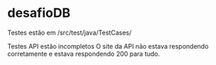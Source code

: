 # desafioDB

Testes estão em /src/test/java/TestCases/

Testes API estão incompletos
O site da API não estava respondendo corretamente e estava respondendo 200 para tudo.
